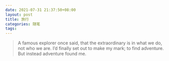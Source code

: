 ```yaml
---
date: 2021-07-31 21:37:50+08:00
layout: post
title: 旅行
categories: 随笔
tags: 
---
```


> A famous explorer once said, that the extraordinary is in what we do, not who we are. I’d finally set out to make my mark; to find adventure. But instead adventure found me.

